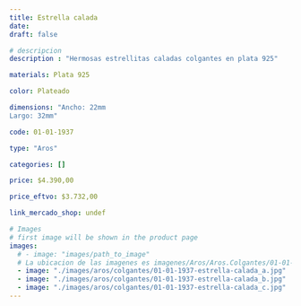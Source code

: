 ```yaml
---
title: Estrella calada
date: 
draft: false

# descripcion
description : "Hermosas estrellitas caladas colgantes en plata 925"

materials: Plata 925

color: Plateado

dimensions: "Ancho: 22mm 
Largo: 32mm"

code: 01-01-1937

type: "Aros"

categories: []

price: $4.390,00

price_eftvo: $3.732,00

link_mercado_shop: undef

# Images
# first image will be shown in the product page
images:
  # - image: "images/path_to_image"
  # La ubicacion de las imagenes es imagenes/Aros/Aros.Colgantes/01-01-1937-estrella-calada
  - image: "./images/aros/colgantes/01-01-1937-estrella-calada_a.jpg"
  - image: "./images/aros/colgantes/01-01-1937-estrella-calada_b.jpg"
  - image: "./images/aros/colgantes/01-01-1937-estrella-calada_c.jpg"
---
```

